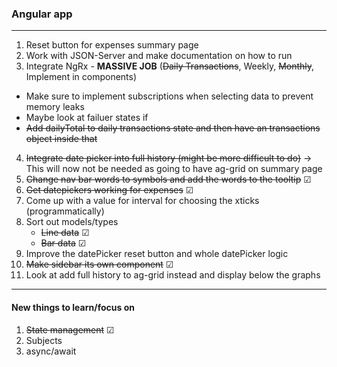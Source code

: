 ### Angular app

---

1. Reset button for expenses summary page
2. Work with JSON-Server and make documentation on how to run
3. Integrate NgRx - **MASSIVE JOB** (~~Daily Transactions~~, Weekly, ~~Monthly~~, Implement in components)

- Make sure to implement subscriptions when selecting data to prevent memory leaks
- Maybe look at failuer states if
- ~~Add dailyTotal to daily transactions state and then have an transactions object inside that~~

4. ~~Integrate date picker into full history (might be more difficult to do)~~ -> This will now not be needed as going to have ag-grid on summary page
5. ~~Change nav bar words to symbols and add the words to the tooltip~~ &#x2611;
6. ~~Get datepickers working for expenses~~ &#x2611;
7. Come up with a value for interval for choosing the xticks (programmatically)
8. Sort out models/types
   - ~~Line data~~ &#x2611;
   - ~~Bar data~~ &#x2611;
9. Improve the datePicker reset button and whole datePicker logic
10. ~~Make sidebar its own component~~ &#x2611;
11. Look at add full history to ag-grid instead and display below the graphs

---

#### New things to learn/focus on

1. ~~State management~~ &#x2611;
2. Subjects
3. async/await
